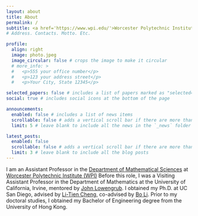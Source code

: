 ```yaml
---
layout: about
title: About
permalink: /
subtitle: <a href='https://www.wpi.edu/'>Worcester Polytechnic Institute</a>. 
# Address. Contacts. Motto. Etc.

profile:
  align: right
  image: photo.jpeg
  image_circular: false # crops the image to make it circular
  # more_info: >
  #   <p>555 your office number</p>
  #   <p>123 your address street</p>
  #   <p>Your City, State 12345</p>

selected_papers: false # includes a list of papers marked as "selected={true}"
social: true # includes social icons at the bottom of the page

announcements:
  enabled: false # includes a list of news items
  scrollable: false # adds a vertical scroll bar if there are more than 3 news items
  limit: 5 # leave blank to include all the news in the `_news` folder

latest_posts:
  enabled: false
  scrollable: false # adds a vertical scroll bar if there are more than 3 new posts items
  limit: 3 # leave blank to include all the blog posts
---
```



I am an Assistant Professor in the [Department of Mathematical Sciences](https://www.wpi.edu/academics/departments/mathematical-sciences) at [Worcester Polytechnic Institute (WPI)](https://www.wpi.edu/)
Before this role, I was a Visiting Assistant Professor in the Department of Mathematics at the University of California, Irvine, mentored by [John Lowengrub](https://www.math.uci.edu/people/john-lowengrub). I obtained my Ph.D. at UC San Diego, advised by [Li-Tien Cheng](https://mathweb.ucsd.edu/~lcheng/), co-advised by [Bo Li](http://www.math.ucsd.edu/~bli/). Prior to my doctoral studies, I obtained my Bachelor of Engineering degree from the University of Hong Kong.

